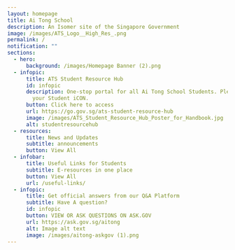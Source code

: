 ```yaml
---
layout: homepage
title: Ai Tong School
description: An Isomer site of the Singapore Government
image: /images/ATS_Logo__High_Res_.png
permalink: /
notification: ""
sections:
  - hero:
      background: /images/Homepage Banner (2).png
  - infopic:
      title: ATS Student Resource Hub
      id: infopic
      description: One-stop portal for all Ai Tong School Students. Please login using
        your Student iCON.
      button: Click here to access
      url: https://go.gov.sg/ats-student-resource-hub
      image: /images/ATS_Student_Resource_Hub_Poster_for_Handbook.jpg
      alt: studentresourcehub
  - resources:
      title: News and Updates
      subtitle: announcements
      button: View All
  - infobar:
      title: Useful Links for Students
      subtitle: E-resources in one place
      button: View All
      url: /useful-links/
  - infopic:
      title: Get official answers from our Q&A Platform
      subtitle: Have A question?
      id: infopic
      button: VIEW OR ASK QUESTIONS ON ASK.GOV
      url: https://ask.gov.sg/aitong
      alt: Image alt text
      image: /images/aitong-askgov (1).png
---
```


